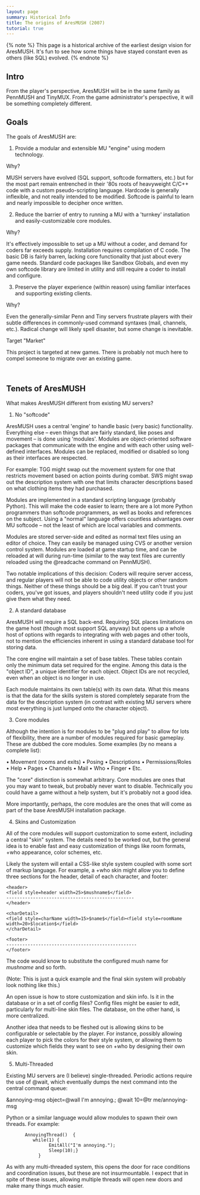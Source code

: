 ```yaml
---
layout: page
summary: Historical Info
title: The origins of AresMUSH (2007)
tutorial: true
---
```


{% note %}
This page is a historical archive of the earliest design vision for AresMUSH. It's fun to see how some things have stayed constant even as others (like SQL) evolved.
{% endnote %}

## Intro

From the player's perspective, AresMUSH will be in the same family as PennMUSH and TinyMUX.  From the game administrator's perspective, it will be something completely different.

## Goals

The goals of AresMUSH are:

1) Provide a modular and extensible MU "engine" using modern technology.

Why?

MUSH servers have evolved (SQL support, softcode formatters, etc.) but for the most part remain entrenched in their '80s roots of heavyweight C/C++ code with a custom pseudo-scripting language.  Hardcode is generally inflexible, and not really intended to be modified.  Softcode is painful to learn and nearly impossible to decipher once written.

2) Reduce the barrier of entry to running a MU with a 'turnkey' installation and easily-customizable core modules.

Why?

It's effectively impossible to set up a MU without a coder, and demand for coders far exceeds supply.  Installation requires compilation of C code.  The basic DB is fairly barren, lacking core functionality that just about every game needs.  Standard code packages like Sandbox Globals, and even my own softcode library are limited in utility and still require a coder to install and configure.

3) Preserve the player experience (within reason) using familiar interfaces and supporting existing clients.

Why?

Even the generally-similar Penn and Tiny servers frustrate players with their subtle differences in commonly-used command syntaxes (mail, channels, etc.).  Radical change will likely spell disaster, but some change is inevitable.


Target "Market"

This project is targeted at new games.  There is probably not much here to compel someone to migrate over an existing game.

 
## Tenets of AresMUSH

What makes AresMUSH different from existing MU servers?

1)  No "softcode"

AresMUSH uses a central 'engine' to handle basic (very basic) functionality.   Everything else – even things that are fairly standard, like poses and movement – is done using 'modules'.  Modules are object-oriented software packages that communicate with the engine and with each other using well-defined interfaces.  Modules can be replaced, modified or disabled so long as their interfaces are respected.  

For example:  TGG might swap out the movement system for one that restricts movement based on action points during combat.  SWS might swap out the description system with one that limits character descriptions based on what clothing items they had purchased.

Modules are implemented in a standard scripting language (probably Python).  This will make the code easier to learn; there are a lot more Python programmers than softcode programmers, as well as books and references on the subject.  Using a "normal" language offers countless advantages over MU softcode – not the least of which are local variables and comments.

Modules are stored server-side and edited as normal text files using an editor of choice.  They can easily be managed using CVS or another version control system.  Modules are loaded at game startup time, and can be reloaded at will during run-time (similar to the way text files are currently reloaded using the @readcache command on PennMUSH). 

Two notable implications of this decision:  Coders will require server access, and regular players will not be able to code utility objects or other random things.  Neither of these things should be a big deal.  If you can't trust your coders, you've got issues, and players shouldn't need utility code if you just give them what they need.   


2)  A standard database

AresMUSH will require a SQL back-end.  Requiring SQL places limitations on the game host (though most support SQL anyway) but opens up a whole host of options with regards to integrating with web pages and other tools, not to mention the efficiencies inherent in using a standard database tool for storing data.

The core engine will maintain a set of base tables.  These tables contain only the minimum data set required for the engine.  Among this data is the "object ID", a unique identifier for each object.  Object IDs are not recycled, even when an object is no longer in use.

Each module maintains its own table(s) with its own data.   What this means is that the data for the skills system is stored completely separate from the data for the description system (in contrast with existing MU servers where most everything is just lumped onto the character object).  


3) Core modules

Although the intention is for modules to be "plug and play" to allow for lots of flexibility, there are a number of modules required for basic gameplay.  These are dubbed the core modules.  Some examples (by no means a complete list):

•	Movement (rooms and exits)
•	Posing
•	Descriptions
•	Permissions/Roles
•	Help
•	Pages
•	Channels
•	Mail
•	Who
•	Finger
•	Etc.

The "core" distinction is somewhat arbitrary.  Core modules are ones that you may want to tweak, but probably never want to disable. Technically you could have a game without a help system, but it's probably not a good idea.  

More importantly, perhaps, the core modules are the ones that will come as part of the base AresMUSH installation package.


4) Skins and Customization

All of the core modules will support customization to some extent, including a central "skin" system.   The details need to be worked out, but the general idea is to enable fast and easy customization of things like room formats, +who appearance, color schemes, etc.  

Likely the system will entail a CSS-like style system coupled with some sort of markup language.  For example, a +who skin might allow you to define three sections for the header, detail of each character, and footer:

    <header>
    <field style=header width=25>$mushname$</field>
    ------------------------------------------------
    </header>
    
    <charDetail>
    <field style=charName width=15>$name$</field><field style=roomName width=20>$location$</field>
    </charDetail>
    
    <footer>
    -------------------------------------------------
    </footer>

The code would know to substitute the configured mush name for $mushname$ and so forth.

(Note: This is just a quick example and the final skin system will probably look nothing like this.)

An open issue is how to store customization and skin info.  Is it in the database or in a set of config files?  Config files might be easier to edit, particularly for multi-line skin files.  The database, on the other hand, is more centralized.

Another idea that needs to be fleshed out is allowing skins to be configurable or selectable by the player.  For instance, possibly allowing each player to pick the colors for their style system, or allowing them to customize which fields they want to see on +who by designing their own skin.


5) Multi-Threaded

Existing MU servers are (I believe) single-threaded.  Periodic actions require the use of @wait, which eventually dumps the next command into the central command queue: 

&annoying-msg object=@wall I'm annoying.;
   @wait 10=@tr me/annoying-msg

Python or a similar language would allow modules to spawn their own threads.  For example:

           AnnoyingThread()  {  
              while(1) { 
                    EmitAll("I'm annoying."); 
                    Sleep(10);}
                }

As with any multi-threaded system, this opens the door for race conditions and coordination issues, but these are not insurmountable.   I expect that in spite of these issues, allowing multiple threads will open new doors and make many things much easier.
